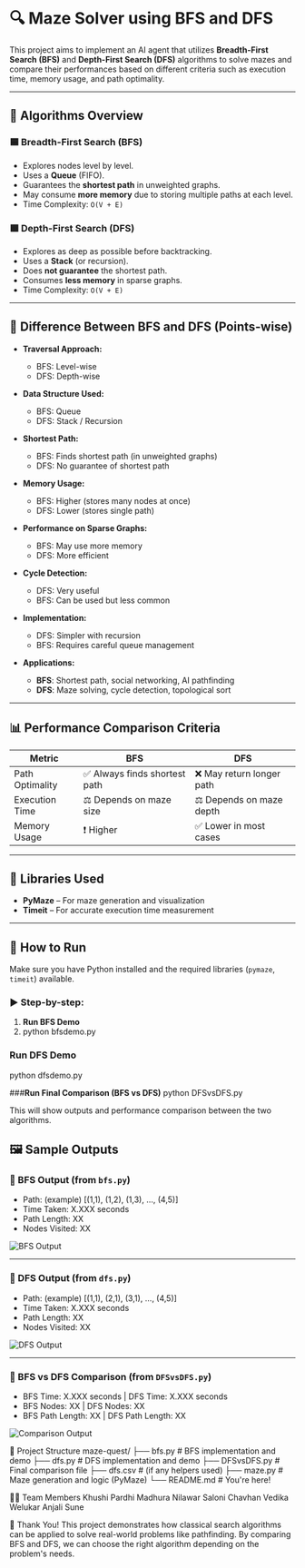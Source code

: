 # 🔍 Maze Solver using BFS and DFS
This project aims to implement an AI agent that utilizes **Breadth-First Search (BFS)** and **Depth-First Search (DFS)** algorithms to solve mazes and compare their performances based on different criteria such as execution time, memory usage, and path optimality.

---

## 📌 Algorithms Overview

### 🟦 Breadth-First Search (BFS)
- Explores nodes level by level.
- Uses a **Queue** (FIFO).
- Guarantees the **shortest path** in unweighted graphs.
- May consume **more memory** due to storing multiple paths at each level.
- Time Complexity: `O(V + E)`

### 🟪 Depth-First Search (DFS)
- Explores as deep as possible before backtracking.
- Uses a **Stack** (or recursion).
- Does **not guarantee** the shortest path.
- Consumes **less memory** in sparse graphs.
- Time Complexity: `O(V + E)`

---

## 🔁 Difference Between BFS and DFS (Points-wise)

- **Traversal Approach:**
  - BFS: Level-wise
  - DFS: Depth-wise

- **Data Structure Used:**
  - BFS: Queue
  - DFS: Stack / Recursion

- **Shortest Path:**
  - BFS: Finds shortest path (in unweighted graphs)
  - DFS: No guarantee of shortest path

- **Memory Usage:**
  - BFS: Higher (stores many nodes at once)
  - DFS: Lower (stores single path)

- **Performance on Sparse Graphs:**
  - BFS: May use more memory
  - DFS: More efficient

- **Cycle Detection:**
  - DFS: Very useful
  - BFS: Can be used but less common

- **Implementation:**
  - DFS: Simpler with recursion
  - BFS: Requires careful queue management

- **Applications:**
  - **BFS**: Shortest path, social networking, AI pathfinding
  - **DFS**: Maze solving, cycle detection, topological sort

---

## 📊 Performance Comparison Criteria

| Metric           | BFS                        | DFS                        |
|------------------|-----------------------------|-----------------------------|
| Path Optimality  | ✅ Always finds shortest path | ❌ May return longer path  |
| Execution Time   | ⚖️ Depends on maze size       | ⚖️ Depends on maze depth   |
| Memory Usage     | ❗ Higher                     | ✅ Lower in most cases     |

---

## 🧰 Libraries Used

- **PyMaze** – For maze generation and visualization
- **Timeit** – For accurate execution time measurement

---

## 🚀 How to Run

Make sure you have Python installed and the required libraries (`pymaze`, `timeit`) available.

### ▶️ Step-by-step:

1. **Run BFS Demo**
2. 
   python bfsdemo.py
   

### **Run DFS Demo**

python dfsdemo.py

###**Run Final Comparison (BFS vs DFS)**
python DFSvsDFS.py

This will show outputs and performance comparison between the two algorithms.

## 🖼️ Sample Outputs

### 🔷 BFS Output (from `bfs.py`)
- Path: (example) [(1,1), (1,2), (1,3), ..., (4,5)]
- Time Taken: X.XXX seconds
- Path Length: XX
- Nodes Visited: XX

![BFS Output](assets/bfs_output.png)

---

### 🔶 DFS Output (from `dfs.py`)
- Path: (example) [(1,1), (2,1), (3,1), ..., (4,5)]
- Time Taken: X.XXX seconds
- Path Length: XX
- Nodes Visited: XX

![DFS Output](assets/dfs_output.png)

---

### 🔁 BFS vs DFS Comparison (from `DFSvsDFS.py`)
- BFS Time: X.XXX seconds | DFS Time: X.XXX seconds  
- BFS Nodes: XX | DFS Nodes: XX  
- BFS Path Length: XX | DFS Path Length: XX

![Comparison Output](assets/comparison_output.png)



📂 Project Structure
maze-quest/
├── bfs.py           # BFS implementation and demo
├── dfs.py           # DFS implementation and demo
├── DFSvsDFS.py      # Final comparison file
├── dfs.csv          # (if any helpers used)
├── maze.py          # Maze generation and logic (PyMaze)
└── README.md        # You're here!


👩‍💻 Team Members
Khushi Pardhi 
Madhura Nilawar
Saloni Chavhan 
Vedika Welukar
Anjali Sune 

🙌 Thank You!
This project demonstrates how classical search algorithms can be applied to solve real-world problems like pathfinding. By comparing BFS and DFS, we can choose the right algorithm depending on the problem's needs.
